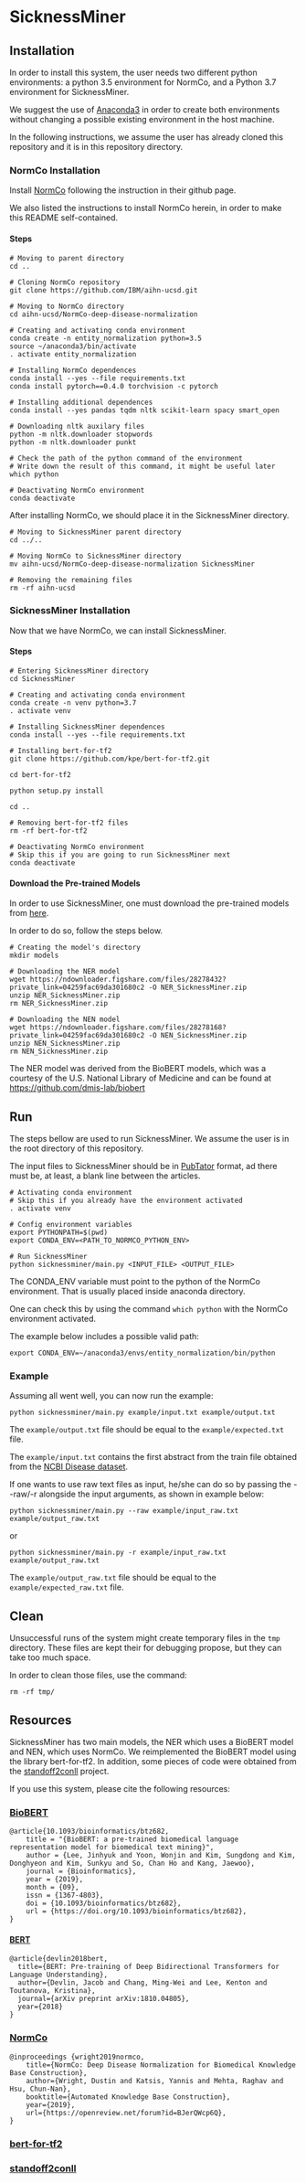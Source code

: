 # SicknessMiner

## Installation

In order to install this system, the user needs two different python 
environments: a python 3.5 environment for NormCo, and a Python 3.7 
environment for SicknessMiner.

We suggest the use of [Anaconda3](https://www.anaconda.com) in order to 
create both environments without changing a possible existing environment in 
the host machine.

In the following instructions, we assume the user has already cloned this 
repository and it is in this repository directory.

### NormCo Installation

Install [NormCo](https://github.com/IBM/aihn-ucsd) following the instruction
in their github page.

We also listed the instructions to install NormCo herein, in order to make this 
README self-contained.

#### Steps

```
# Moving to parent directory
cd ..

# Cloning NormCo repository
git clone https://github.com/IBM/aihn-ucsd.git

# Moving to NormCo directory
cd aihn-ucsd/NormCo-deep-disease-normalization

# Creating and activating conda environment
conda create -n entity_normalization python=3.5
source ~/anaconda3/bin/activate
. activate entity_normalization

# Installing NormCo dependences
conda install --yes --file requirements.txt
conda install pytorch==0.4.0 torchvision -c pytorch

# Installing additional dependences
conda install --yes pandas tqdm nltk scikit-learn spacy smart_open

# Downloading nltk auxilary files
python -m nltk.downloader stopwords
python -m nltk.downloader punkt

# Check the path of the python command of the environment
# Write down the result of this command, it might be useful later
which python

# Deactivating NormCo environment
conda deactivate
```

After installing NormCo, we should place it in the SicknessMiner directory. 

```
# Moving to SicknessMiner parent directory
cd ../..

# Moving NormCo to SicknessMiner directory
mv aihn-ucsd/NormCo-deep-disease-normalization SicknessMiner

# Removing the remaining files
rm -rf aihn-ucsd
```

### SicknessMiner Installation

Now that we have NormCo, we can install SicknessMiner.

#### Steps

```
# Entering SicknessMiner directory
cd SicknessMiner

# Creating and activating conda environment
conda create -n venv python=3.7
. activate venv

# Installing SicknessMiner dependences
conda install --yes --file requirements.txt

# Installing bert-for-tf2
git clone https://github.com/kpe/bert-for-tf2.git

cd bert-for-tf2

python setup.py install

cd ..

# Removing bert-for-tf2 files
rm -rf bert-for-tf2

# Deactivating NormCo environment
# Skip this if you are going to run SicknessMiner next
conda deactivate
```

#### Download the Pre-trained Models

In order to use SicknessMiner, one must download the pre-trained models 
from [here](https://figshare.com/s/04259fac69da301680c2).

In order to do so, follow the steps below.

```
# Creating the model's directory
mkdir models

# Downloading the NER model
wget https://ndownloader.figshare.com/files/28278432?private_link=04259fac69da301680c2 -O NER_SicknessMiner.zip
unzip NER_SicknessMiner.zip
rm NER_SicknessMiner.zip

# Downloading the NEN model
wget https://ndownloader.figshare.com/files/28278168?private_link=04259fac69da301680c2 -O NEN_SicknessMiner.zip
unzip NEN_SicknessMiner.zip
rm NEN_SicknessMiner.zip
```

The NER model was derived from the BioBERT models, which was a courtesy of the 
U.S. National Library of Medicine and can be found at 
https://github.com/dmis-lab/biobert

## Run

The steps bellow are used to run SicknessMiner. We assume the user is in 
the root directory of this repository.

The input files to SicknessMiner should be in 
[PubTator](https://www.ncbi.nlm.nih.gov/CBBresearch/Lu/Demo/tmTools/Format.html)
format, ad there must be, at least, a blank line between the articles.

```
# Activating conda environment
# Skip this if you already have the environment activated
. activate venv

# Config environment variables
export PYTHONPATH=$(pwd)
export CONDA_ENV=<PATH_TO_NORMCO_PYTHON_ENV>

# Run SicknessMiner
python sicknessminer/main.py <INPUT_FILE> <OUTPUT_FILE>
```

The CONDA_ENV variable must point to the python of the NormCo environment. 
That is usually placed inside anaconda directory.

One can check this by using the command `which python` with the NormCo 
environment activated.

The example below includes a possible valid path:

```
export CONDA_ENV=~/anaconda3/envs/entity_normalization/bin/python
```

### Example

Assuming all went well, you can now run the example:

```
python sicknessminer/main.py example/input.txt example/output.txt
```

The `example/output.txt` file should be equal to the `example/expected.txt` 
file.

The `example/input.txt` contains the first abstract from the train file 
obtained from the 
[NCBI Disease dataset](https://www.ncbi.nlm.nih.gov/CBBresearch/Dogan/DISEASE/). 

If one wants to use raw text files as input, he/she can do so by passing the 
--raw/-r alongside the input arguments, as shown in example below: 

```
python sicknessminer/main.py --raw example/input_raw.txt example/output_raw.txt
```

or

```
python sicknessminer/main.py -r example/input_raw.txt example/output_raw.txt
```

The `example/output_raw.txt` file should be equal to the 
`example/expected_raw.txt` file.

## Clean

Unsuccessful runs of the system might create temporary files in the `tmp` 
directory. These files are kept their for debugging propose, but they can take 
too much space.

In order to clean those files, use the command:
```
rm -rf tmp/
```

## Resources

SicknessMiner has two main models, the NER which uses a BioBERT model and 
NEN, which uses NormCo. We reimplemented the BioBERT model using the library 
bert-for-tf2. In addition, some pieces of code were obtained from the 
[standoff2conll](https://github.com/spyysalo/standoff2conll) project.

If you use this system, please cite the following resources:

### [BioBERT](https://github.com/dmis-lab/biobert)
```
@article{10.1093/bioinformatics/btz682,
    title = "{BioBERT: a pre-trained biomedical language representation model for biomedical text mining}",
    author = {Lee, Jinhyuk and Yoon, Wonjin and Kim, Sungdong and Kim, Donghyeon and Kim, Sunkyu and So, Chan Ho and Kang, Jaewoo},
    journal = {Bioinformatics},
    year = {2019},
    month = {09},
    issn = {1367-4803},
    doi = {10.1093/bioinformatics/btz682},
    url = {https://doi.org/10.1093/bioinformatics/btz682},
}
```

#### [BERT](https://github.com/google-research/bert)
```
@article{devlin2018bert,
  title={BERT: Pre-training of Deep Bidirectional Transformers for Language Understanding},
  author={Devlin, Jacob and Chang, Ming-Wei and Lee, Kenton and Toutanova, Kristina},
  journal={arXiv preprint arXiv:1810.04805},
  year={2018}
}
```

### [NormCo](https://github.com/IBM/aihn-ucsd/tree/master/NormCo-deep-disease-normalization)
```
@inproceedings {wright2019normco,
    title={NormCo: Deep Disease Normalization for Biomedical Knowledge Base Construction},
    author={Wright, Dustin and Katsis, Yannis and Mehta, Raghav and Hsu, Chun-Nan},
    booktitle={Automated Knowledge Base Construction},
    year={2019},
    url={https://openreview.net/forum?id=BJerQWcp6Q},
}
```

### [bert-for-tf2](https://github.com/kpe/bert-for-tf2.git)

### [standoff2conll](https://github.com/spyysalo/standoff2conll)
